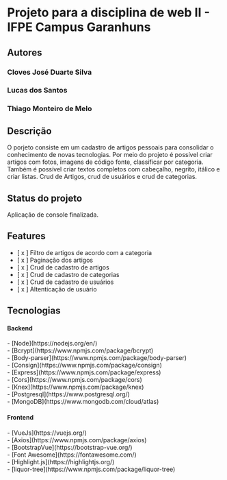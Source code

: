 <h1>Projeto para a disciplina de web II - IFPE Campus Garanhuns</h1>

<h2>Autores</h2>
<h3>Cloves José Duarte Silva</h3>
<h3>Lucas dos Santos</h3>
<h3>Thiago Monteiro de Melo</h3>

<h2>Descrição</h2>

<p align="left">
  O porjeto consiste em um cadastro de artigos pessoais para consolidar o conhecimento de novas tecnologias. Por meio do projeto é possível criar artigos com fotos, imagens de código fonte, classificar por categoria. Também é possível criar textos completos com cabeçalho, negrito, itálico e criar listas. Crud de Artigos, crud de usuários e crud de categorias.
</p>

<h2>Status do projeto</h2>
<p align="left">
  Aplicação de console finalizada.
</p>

<h2>Features</h2>

- [ x ] Filtro de artigos de acordo com a categoria 
- [ x ] Paginação dos artigos
- [ x ] Crud de cadastro de artigos
- [ x ] Crud de cadastro de categorias
- [ x ] Crud de cadastro de usuários
- [ x ] Altenticação de usuário

<h2>Tecnologias</h2>

<h4>Backend</h4>
- [Node](https://nodejs.org/en/)</br>
- [Bcrypt](https://www.npmjs.com/package/bcrypt)</br>
- [Body-parser](https://www.npmjs.com/package/body-parser)</br>
- [Consign](https://www.npmjs.com/package/consign)</br>
- [Express](https://www.npmjs.com/package/express)</br>
- [Cors](https://www.npmjs.com/package/cors)</br>
- [Knex](https://www.npmjs.com/package/knex)</br>
- [Postgresql](https://www.postgresql.org/)</br>
- [MongoDB](https://www.mongodb.com/cloud/atlas)</br>

<h4>Frontend</h4>
- [VueJs](https://vuejs.org/)</br>
- [Axios](https://www.npmjs.com/package/axios)</br>
- [BootstrapVue](https://bootstrap-vue.org/)</br>
- [Font Awesome](https://fontawesome.com/)</br>
- [Highlight.js](https://highlightjs.org/)</br>
- [liquor-tree](https://www.npmjs.com/package/liquor-tree)</br>

